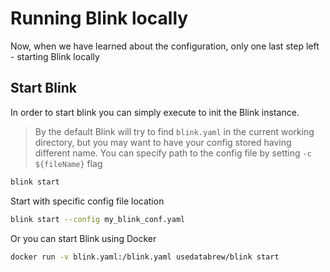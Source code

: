 # Running Blink locally

Now, when we have learned about the configuration, only one last step left - starting Blink locally

## Start Blink

In order to start blink you can simply execute to init the Blink instance. 
> By the default Blink will try to find `blink.yaml` in the current working directory, but you may want to have your config stored 
> having different name. You can specify path to the config file by setting `-c ${fileName}` flag

```Bash
blink start
```

Start with specific config file location

```Bash
blink start --config my_blink_conf.yaml
```

Or you can start Blink using Docker

```Bash
docker run -v blink.yaml:/blink.yaml usedatabrew/blink start
```

